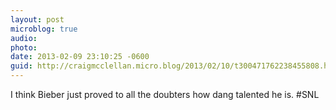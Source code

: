 ```yaml
---
layout: post
microblog: true
audio: 
photo: 
date: 2013-02-09 23:10:25 -0600
guid: http://craigmcclellan.micro.blog/2013/02/10/t300471762238455808.html
---
```

I think Bieber just proved to all the doubters how dang talented he is. #SNL
